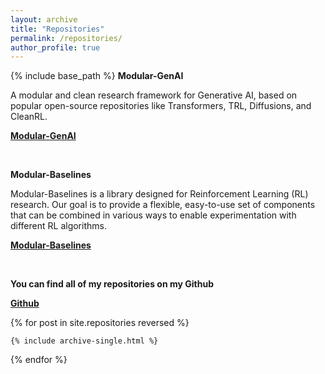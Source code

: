 ```yaml
---
layout: archive
title: "Repositories"
permalink: /repositories/
author_profile: true
---
```


{% include base_path %}
**Modular-GenAI**

A modular and clean research framework for Generative AI, based on popular open-source repositories like Transformers, TRL, Diffusions, and CleanRL.

[**Modular-GenAI**](https://github.com/AbdullahVanlioglu/Modular-GenAI)

<br>

**Modular-Baselines**

Modular-Baselines is a library designed for Reinforcement Learning (RL) research. Our goal is to provide a flexible, easy-to-use set of components that can be combined in various ways to enable experimentation with different RL algorithms.

[**Modular-Baselines**](https://github.com/AbdullahVanlioglu/Modular-Baselines)

<br>

**You can find all of my repositories on my Github**

[**Github**](https://github.com/AbdullahVanlioglu)


{% for post in site.repositories reversed %}

    {% include archive-single.html %}

{% endfor %}
